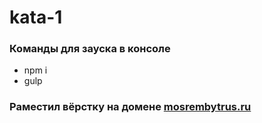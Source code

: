 # kata-1

### Команды для зауска в консоле

- npm i
- gulp

### Раместил вёрстку на домене [mosrembytrus.ru](https://mosrembytrus.ru/webstorm/)

